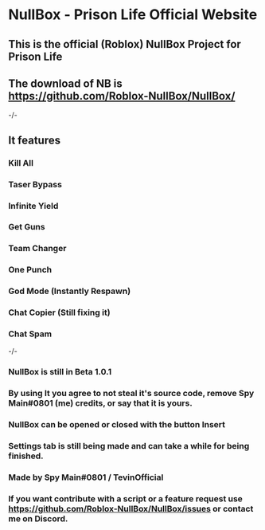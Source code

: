 # NullBox - Prison Life Official Website

## This is the official (Roblox) NullBox Project for Prison Life
## The download of NB is https://github.com/Roblox-NullBox/NullBox/
-\/-
## It features
### Kill All
### Taser Bypass
### Infinite Yield
### Get Guns
### Team Changer
### One Punch
### God Mode (Instantly Respawn)
### Chat Copier (Still fixing it)
### Chat Spam
-/\-
### NullBox is still in Beta 1.0.1
### By using It you agree to not steal it's source code, remove Spy Main#0801 (me) credits, or say that it is yours.
### NullBox can be opened or closed with the button Insert
### Settings tab is still being made and can take a while for being finished.
### Made by Spy Main#0801 / TevinOfficial
### If you want contribute with a script or a feature request use https://github.com/Roblox-NullBox/NullBox/issues or contact me on Discord.
